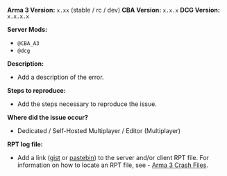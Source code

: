 **Arma 3 Version:** `x.xx` (stable / rc / dev)
**CBA Version:** `x.x.x`
**DCG Version:** `x.x.x.x`

**Server Mods:**
- `@CBA_A3`
- `@dcg`

**Description:**
- Add a description of the error.

**Steps to reproduce:**
- Add the steps necessary to reproduce the issue.

**Where did the issue occur?**
- Dedicated / Self-Hosted Multiplayer / Editor (Multiplayer)

**RPT log file:**
- Add a link ([gist](https://gist.github.com) or [pastebin](http://pastebin.com)) to the server and/or client RPT file. For information on how to locate an RPT file, see - [Arma 3 Crash Files](https://community.bistudio.com/wiki/Crash_Files#Arma_3).
